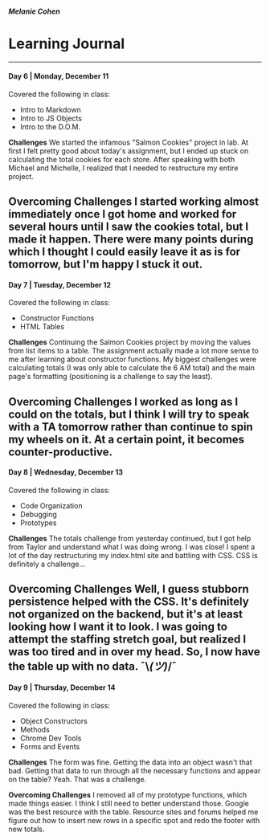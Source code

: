 ##### Melanie Cohen
# Learning Journal
------------------
#### Day 6 | Monday, December 11
Covered the following in class:
- Intro to Markdown
- Intro to JS Objects
- Intro to the D.O.M.

**Challenges**
We started the infamous "Salmon Cookies" project in lab. At first I felt pretty good about today's assignment, but I ended up stuck on calculating the total cookies for each store. After speaking with both Michael and Michelle, I realized that I needed to restructure my entire project.

**Overcoming Challenges**
I started working almost immediately once I got home and worked for several hours until I saw the cookies total, but I made it happen. There were many points during which I thought I could easily leave it as is for tomorrow, but I'm happy I stuck it out.
----
#### Day 7 | Tuesday, December 12
Covered the following in class:
- Constructor Functions
- HTML Tables

**Challenges**
Continuing the Salmon Cookies project by moving the values from list items to a table. The assignment actually made a lot more sense to me after learning about constructor functions. My biggest challenges were calculating totals (I was only able to calculate the 6 AM total) and the main page's formatting (positioning is a challenge to say the least).

**Overcoming Challenges**
I worked as long as I could on the totals, but I think I will try to speak with a TA tomorrow rather than continue to spin my wheels on it. At a certain point, it becomes counter-productive.
----
#### Day 8 | Wednesday, December 13
Covered the following in class:
- Code Organization
- Debugging
- Prototypes

**Challenges**
The totals challenge from yesterday continued, but I got help from Taylor and understand what I was doing wrong. I was close! I spent a lot of the day restructuring my index.html site and battling with CSS. CSS is definitely a challenge...

**Overcoming Challenges**
Well, I guess stubborn persistence helped with the CSS. It's definitely not organized on the backend, but it's at least looking how I want it to look. I was going to attempt the staffing stretch goal, but realized I was too tired and in over my head. So, I now have the table up with no data. ¯\\_(ツ)_/¯
----
#### Day 9 | Thursday, December 14
Covered the following in class:
- Object Constructors
- Methods
- Chrome Dev Tools
- Forms and Events

**Challenges**
The form was fine. Getting the data into an object wasn't that bad. Getting that data to run through all the necessary functions and appear on the table? Yeah. That was a challenge.

**Overcoming Challenges**
I removed all of my prototype functions, which made things easier. I think I still need to better understand those. Google was the best resource with the table. Resource sites and forums helped me figure out how to insert new rows in a specific spot and redo the footer with new totals.
